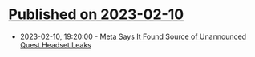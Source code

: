 # [Published on 2023-02-10](index.md)

* [2023-02-10, 19:20:00](https://tech.slashdot.org/story/23/02/10/1920233/meta-says-it-found-source-of-unannounced-quest-headset-leaks?utm_source=rss1.0mainlinkanon&utm_medium=feed) - [Meta Says It Found Source of Unannounced Quest Headset Leaks](https://tech.slashdot.org/story/23/02/10/1920233/meta-says-it-found-source-of-unannounced-quest-headset-leaks?utm_source=rss1.0mainlinkanon&utm_medium=feed)
